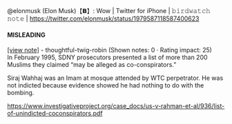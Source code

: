 @elonmusk (Elon Musk)【𝗕】: Wow | Twitter for iPhone | 𝚋𝚒𝚛𝚍𝚠𝚊𝚝𝚌𝚑 𝚗𝚘𝚝𝚎 | https://twitter.com/elonmusk/status/1979587118587400623

#### MISLEADING

[[view note]](https://x.com/i/birdwatch/n/1979733371535466925) - thoughtful-twig-robin (Shown notes: 0 · Rating impact: 25)\
In February 1995, SDNY prosecutors presented a list of more than 200 Muslims they claimed “may be alleged as co-conspirators.” 

Siraj Wahhaj was an Imam at mosque attended by WTC perpetrator. He was not indicted because evidence showed he had nothing to do with the bombing.
 
https://www.investigativeproject.org/case_docs/us-v-rahman-et-al/936/list-of-unindicted-coconspirators.pdf
